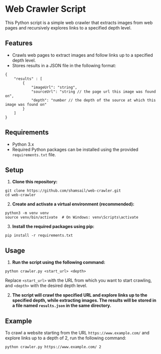 # Web Crawler Script

This Python script is a simple web crawler that extracts images from web pages and recursively explores links to a specified depth level.

## Features

- Crawls web pages to extract images and follow links up to a specified depth level.
- Stores results in a JSON file in the following format:

```
{ 
    "results" : [
        { 
            "imageUrl": "string",
            "sourceUrl": "string // the page url this image was found on",
            "depth": "number // the depth of the source at which this image was found on"
        }
    ]
}
```

## Requirements

- Python 3.x
- Required Python packages can be installed using the provided `requirements.txt` file.

## Setup

1. **Clone this repository:**

```
git clone https://github.com/shamsail/web-crawler.git
cd web-crawler
```

2. **Create and activate a virtual environment (recommended):**

```
python3 -m venv venv
source venv/bin/activate  # On Windows: venv\Scripts\activate
```

3. **Install the required packages using pip:**

```
pip install -r requirements.txt
```


## Usage

1. **Run the script using the following command:**

```
python crawler.py <start_url> <depth>
```

Replace `<start_url>` with the URL from which you want to start crawling, and `<depth>` with the desired depth level.

2. **The script will crawl the specified URL and explore links up to the specified depth, while extracting images. The results will be stored in a file named `results.json` in the same directory.**

## Example

To crawl a website starting from the URL `https://www.example.com/` and explore links up to a depth of 2, run the following command:

```
python crawler.py https://www.example.com/ 2
```

